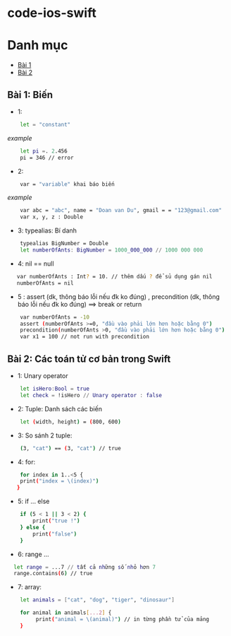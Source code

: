 # code-ios-swift

# Danh mục

* [Bài 1](#bài-1:-biến)
* [Bài 2](#bài-2:-các-toán-tử-cơ-bản-trong-swift)

## Bài 1: Biến
- 1:
```sh
	let = "constant"
```
*example*
```sh
	let pi =. 2.456
	pi = 346 // error
```
- 2:

```sh
	var = "variable" khai báo biến
```
*example*
```sh
	var abc = "abc", name = "Doan van Du", gmail = = "123@gmail.com"
	var x, y, z : Double
```
- 3: typealias: Bí danh
```sh
 	typealias BigNumber = Double
 	let numberOfAnts: BigNumber = 1000_000_000 // 1000 000 000
 ```
 - 4: nil == null
 ```sh 
 	var numberOfAnts : Int? = 10. // thêm dấu ? để sủ dụng gán nil
 	numberOfAnts = nil
 ```
- 5 : assert (dk, thông báo lỗi nếu đk ko đúng) , precondition (dk, thông báo lỗi nếu đk ko đúng) ==> break or return
```sh
	var numberOfAnts = -10
	assert (numberOfAnts >=0, "đầu vào phải lớn hơn hoặc bằng 0")
	precondition(numberOfAnts >0, "đầu vào phải lớn hơn hoặc bằng 0")
	var x1 = 100 // not run with precondition
```
## Bài 2: Các toán tử cơ bản trong Swift


- 1: Unary operator
```sh
	let isHero:Bool = true
	let check = !isHero // Unary operator : false
```

- 2: Tuple: Danh sách các biến
```sh
	let (width, height) = (800, 600)
```
- 3: So sánh 2 tuple:
```sh
	(3, "cat") == (3, "cat") // true
```

- 4: for:
```sh
	for index in 1..<5 {
    print("index = \(index)")
   }
```

- 5: if ... else
```sh
	if (5 < 1 || 3 < 2) {
    	print("true !")
	} else {
    	print("false")
	}
```
- 6: range ...
```sh
  let range = ...7 // tất cả những số nhỏ hơn 7
  range.contains(6) // true
```
- 7: array:

```sh
	let animals = ["cat", "dog", "tiger", "dinosaur"]

	for animal in animals[...2] {
   		 print("animal = \(animal)") // in từng phần tử của mảng
	}

```






